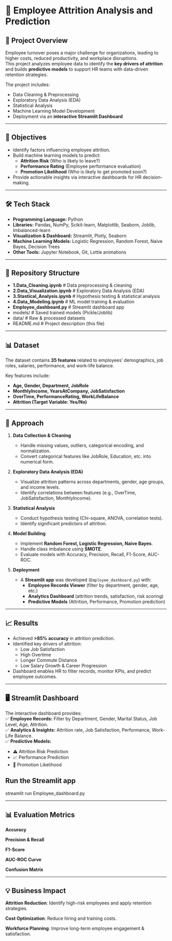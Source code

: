 # 👥 Employee Attrition Analysis and Prediction

## 📌 Project Overview
Employee turnover poses a major challenge for organizations, leading to higher costs, reduced productivity, and workplace disruptions.  
This project analyzes employee data to identify the **key drivers of attrition** and builds **predictive models** to support HR teams with data-driven retention strategies.

The project includes:

- Data Cleaning & Preprocessing  
- Exploratory Data Analysis (EDA)  
- Statistical Analysis  
- Machine Learning Model Development  
- Deployment via an **interactive Streamlit Dashboard**  

---

## 🎯 Objectives
- Identify factors influencing employee attrition.  
- Build machine learning models to predict:  
  - **Attrition Risk** (Who is likely to leave?)  
  - **Performance Rating** (Employee performance evaluation)  
  - **Promotion Likelihood** (Who is likely to get promoted soon?)  
- Provide actionable insights via interactive dashboards for HR decision-making.  

---

## 🛠️ Tech Stack
- **Programming Language:** Python  
- **Libraries:** Pandas, NumPy, Scikit-learn, Matplotlib, Seaborn, Joblib, Imbalanced-learn  
- **Visualization & Dashboard:** Streamlit, Plotly, Seaborn  
- **Machine Learning Models:** Logistic Regression, Random Forest, Naive Bayes, Decision Trees  
- **Other Tools:** Jupyter Notebook, Git, Lottie animations  

---

## 📂 Repository Structure

- **1.Data_Cleaning.ipynb** # Data preprocessing & cleaning
- **2.Data_Visualization.ipynb** # Exploratory Data Analysis (EDA)
- **3.Stastical_Analysis.ipynb** # Hypothesis testing & statistical analysis
- **4.Data_Modeling.ipynb** # ML model training & evaluation
- **Employee_dashboard.py** # Streamlit dashboard app
- models/ # Saved trained models (Pickle/Joblib)
- data/ # Raw & processed datasets
- README.md # Project description (this file)

---

## 📊 Dataset
The dataset contains **35 features** related to employees’ demographics, job roles, salaries, performance, and work-life balance.  

Key features include:  
- **Age, Gender, Department, JobRole**  
- **MonthlyIncome, YearsAtCompany, JobSatisfaction**  
- **OverTime, PerformanceRating, WorkLifeBalance**  
- **Attrition (Target Variable: Yes/No)**  

---

## 🚀 Approach
1. **Data Collection & Cleaning**  
   - Handle missing values, outliers, categorical encoding, and normalization.  
   - Convert categorical features like JobRole, Education, etc. into numerical form.  

2. **Exploratory Data Analysis (EDA)**  
   - Visualize attrition patterns across departments, gender, age groups, and income levels.  
   - Identify correlations between features (e.g., OverTime, JobSatisfaction, MonthlyIncome).  

3. **Statistical Analysis**  
   - Conduct hypothesis testing (Chi-square, ANOVA, correlation tests).  
   - Identify significant predictors of attrition.  

4. **Model Building**  
   - Implement **Random Forest, Logistic Regression, Naive Bayes**.  
   - Handle class imbalance using **SMOTE**.  
   - Evaluate models with Accuracy, Precision, Recall, F1-Score, AUC-ROC.  

5. **Deployment**  
   - A **Streamlit app** was developed (`Employee_dashboard.py`) with:  
     - **Employee Records Viewer** (filter by department, gender, age, etc.)  
     - **Analytics Dashboard** (attrition trends, satisfaction, risk scoring)  
     - **Predictive Models** (Attrition, Performance, Promotion prediction)  

---

## 📈 Results
- Achieved **>85% accuracy** in attrition prediction.  
- Identified key drivers of attrition:  
  - Low Job Satisfaction  
  - High Overtime  
  - Longer Commute Distance  
  - Low Salary Growth & Career Progression  
- Dashboard enables HR to filter records, monitor KPIs, and predict employee outcomes.  

---

## 🖥️ Streamlit Dashboard
The interactive dashboard provides:  
✅ **Employee Records:** Filter by Department, Gender, Marital Status, Job Level, Age, Attrition.  
✅ **Analytics & Insights:** Attrition rate, Job Satisfaction, Performance, Work-Life Balance.  
✅ **Predictive Models:**  
   - ⚠️ Attrition Risk Prediction  
   - 📈 Performance Prediction  
   - 🚀 Promotion Likelihood  

## Run the Streamlit app

streamlit run Employee_dashboard.py

---

## 📊 Evaluation Metrics

**Accuracy**

**Precision & Recall**

**F1-Score**

**AUC-ROC Curve**

**Confusion Matrix**

---

## 💡 Business Impact

**Attrition Reduction**: Identify high-risk employees and apply retention strategies.

**Cost Optimization**: Reduce hiring and training costs.

**Workforce Planning**: Improve long-term employee engagement & satisfaction.

